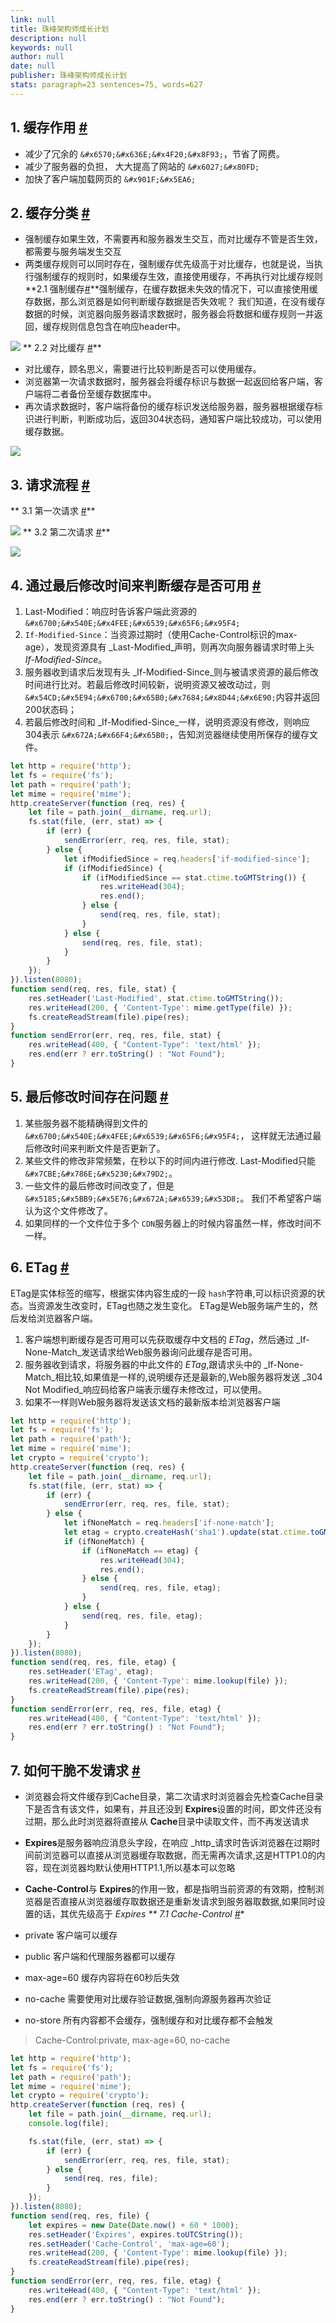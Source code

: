 ```yaml
---
link: null
title: 珠峰架构师成长计划
description: null
keywords: null
author: null
date: null
publisher: 珠峰架构师成长计划
stats: paragraph=23 sentences=75, words=627
---
```

## 1. 缓存作用 [#](#t01-缓存作用)

* 减少了冗余的 `&#x6570;&#x636E;&#x4F20;&#x8F93;`，节省了网费。
* 减少了服务器的负担， 大大提高了网站的 `&#x6027;&#x80FD;`
* 加快了客户端加载网页的 `&#x901F;&#x5EA6;`

## 2. 缓存分类 [#](#t12-缓存分类)

* 强制缓存如果生效，不需要再和服务器发生交互，而对比缓存不管是否生效，都需要与服务端发生交互
* 两类缓存规则可以同时存在，强制缓存优先级高于对比缓存，也就是说，当执行强制缓存的规则时，如果缓存生效，直接使用缓存，不再执行对比缓存规则**2.1 强制缓存[#](#t221-强制缓存)**强制缓存，在缓存数据未失效的情况下，可以直接使用缓存数据，那么浏览器是如何判断缓存数据是否失效呢？ 我们知道，在没有缓存数据的时候，浏览器向服务器请求数据时，服务器会将数据和缓存规则一并返回，缓存规则信息包含在响应header中。

![](http://img.zhufengpeixun.cn/cache2.png)
**  2.2 对比缓存 [#](#t322-对比缓存)**

* 对比缓存，顾名思义，需要进行比较判断是否可以使用缓存。
* 浏览器第一次请求数据时，服务器会将缓存标识与数据一起返回给客户端，客户端将二者备份至缓存数据库中。
* 再次请求数据时，客户端将备份的缓存标识发送给服务器，服务器根据缓存标识进行判断，判断成功后，返回304状态码，通知客户端比较成功，可以使用缓存数据。

![](http://img.zhufengpeixun.cn/cache4.png)

## 3. 请求流程 [#](#t43-请求流程)

**  3.1 第一次请求 [#](#t531-第一次请求)**

![](http://img.zhufengpeixun.cn/cache6.png)
**  3.2 第二次请求 [#](#t632-第二次请求)**

![](https://img.zhufengpeixun.com/secondcache.png)

## 4. 通过最后修改时间来判断缓存是否可用 [#](#t74-通过最后修改时间来判断缓存是否可用)

1. Last-Modified：响应时告诉客户端此资源的 `&#x6700;&#x540E;&#x4FEE;&#x6539;&#x65F6;&#x95F4;`
2. `If-Modified-Since`：当资源过期时（使用Cache-Control标识的max-age），发现资源具有 _Last-Modified_声明，则再次向服务器请求时带上头 _If-Modified-Since_。
3. 服务器收到请求后发现有头 _If-Modified-Since_则与被请求资源的最后修改时间进行比对。若最后修改时间较新，说明资源又被改动过，则 `&#x54CD;&#x5E94;&#x6700;&#x65B0;&#x7684;&#x8D44;&#x6E90;`内容并返回200状态码；
4. 若最后修改时间和 _If-Modified-Since_一样，说明资源没有修改，则响应304表示 `&#x672A;&#x66F4;&#x65B0;`，告知浏览器继续使用所保存的缓存文件。

```js
let http = require('http');
let fs = require('fs');
let path = require('path');
let mime = require('mime');
http.createServer(function (req, res) {
    let file = path.join(__dirname, req.url);
    fs.stat(file, (err, stat) => {
        if (err) {
            sendError(err, req, res, file, stat);
        } else {
            let ifModifiedSince = req.headers['if-modified-since'];
            if (ifModifiedSince) {
                if (ifModifiedSince == stat.ctime.toGMTString()) {
                    res.writeHead(304);
                    res.end();
                } else {
                    send(req, res, file, stat);
                }
            } else {
                send(req, res, file, stat);
            }
        }
    });
}).listen(8080);
function send(req, res, file, stat) {
    res.setHeader('Last-Modified', stat.ctime.toGMTString());
    res.writeHead(200, { 'Content-Type': mime.getType(file) });
    fs.createReadStream(file).pipe(res);
}
function sendError(err, req, res, file, stat) {
    res.writeHead(400, { "Content-Type": 'text/html' });
    res.end(err ? err.toString() : "Not Found");
}
```

## 5. 最后修改时间存在问题 [#](#t85-最后修改时间存在问题)

1. 某些服务器不能精确得到文件的 `&#x6700;&#x540E;&#x4FEE;&#x6539;&#x65F6;&#x95F4;`， 这样就无法通过最后修改时间来判断文件是否更新了。
2. 某些文件的修改非常频繁，在秒以下的时间内进行修改. Last-Modified只能 `&#x7CBE;&#x786E;&#x5230;&#x79D2;`。
3. 一些文件的最后修改时间改变了，但是 `&#x5185;&#x5BB9;&#x5E76;&#x672A;&#x6539;&#x53D8;`。 我们不希望客户端认为这个文件修改了。
4. 如果同样的一个文件位于多个 `CDN`服务器上的时候内容虽然一样，修改时间不一样。

## 6. ETag [#](#t96-etag)

ETag是实体标签的缩写，根据实体内容生成的一段 `hash`字符串,可以标识资源的状态。当资源发生改变时，ETag也随之发生变化。 ETag是Web服务端产生的，然后发给浏览器客户端。

1. 客户端想判断缓存是否可用可以先获取缓存中文档的 _ETag_，然后通过 _If-None-Match_发送请求给Web服务器询问此缓存是否可用。
2. 服务器收到请求，将服务器的中此文件的 _ETag_,跟请求头中的 _If-None-Match_相比较,如果值是一样的,说明缓存还是最新的,Web服务器将发送 _304 Not Modified_响应码给客户端表示缓存未修改过，可以使用。
3. 如果不一样则Web服务器将发送该文档的最新版本给浏览器客户端

```js
let http = require('http');
let fs = require('fs');
let path = require('path');
let mime = require('mime');
let crypto = require('crypto');
http.createServer(function (req, res) {
    let file = path.join(__dirname, req.url);
    fs.stat(file, (err, stat) => {
        if (err) {
            sendError(err, req, res, file, stat);
        } else {
            let ifNoneMatch = req.headers['if-none-match'];
            let etag = crypto.createHash('sha1').update(stat.ctime.toGMTString() + stat.size).digest('hex');
            if (ifNoneMatch) {
                if (ifNoneMatch == etag) {
                    res.writeHead(304);
                    res.end();
                } else {
                    send(req, res, file, etag);
                }
            } else {
                send(req, res, file, etag);
            }
        }
    });
}).listen(8080);
function send(req, res, file, etag) {
    res.setHeader('ETag', etag);
    res.writeHead(200, { 'Content-Type': mime.lookup(file) });
    fs.createReadStream(file).pipe(res);
}
function sendError(err, req, res, file, etag) {
    res.writeHead(400, { "Content-Type": 'text/html' });
    res.end(err ? err.toString() : "Not Found");
}
```

## 7. 如何干脆不发请求 [#](#t107-如何干脆不发请求)

* 浏览器会将文件缓存到Cache目录，第二次请求时浏览器会先检查Cache目录下是否含有该文件，如果有，并且还没到 **Expires**设置的时间，即文件还没有过期，那么此时浏览器将直接从 **Cache**目录中读取文件，而不再发送请求
* **Expires**是服务器响应消息头字段，在响应 _http_请求时告诉浏览器在过期时间前浏览器可以直接从浏览器缓存取数据，而无需再次请求,这是HTTP1.0的内容，现在浏览器均默认使用HTTP1.1,所以基本可以忽略
* **Cache-Control**与 **Expires**的作用一致，都是指明当前资源的有效期，控制浏览器是否直接从浏览器缓存取数据还是重新发请求到服务器取数据,如果同时设置的话，其优先级高于 **Expires*
**  7.1 Cache-Control [#](#t1171-cache-control)**

* private 客户端可以缓存
* public 客户端和代理服务器都可以缓存
* max-age=60 缓存内容将在60秒后失效
* no-cache 需要使用对比缓存验证数据,强制向源服务器再次验证
* no-store 所有内容都不会缓存，强制缓存和对比缓存都不会触发

> Cache-Control:private, max-age=60, no-cache

```js
let http = require('http');
let fs = require('fs');
let path = require('path');
let mime = require('mime');
let crypto = require('crypto');
http.createServer(function (req, res) {
    let file = path.join(__dirname, req.url);
    console.log(file);

    fs.stat(file, (err, stat) => {
        if (err) {
            sendError(err, req, res, file, stat);
        } else {
            send(req, res, file);
        }
    });
}).listen(8080);
function send(req, res, file) {
    let expires = new Date(Date.now() + 60 * 1000);
    res.setHeader('Expires', expires.toUTCString());
    res.setHeader('Cache-Control', 'max-age=60');
    res.writeHead(200, { 'Content-Type': mime.lookup(file) });
    fs.createReadStream(file).pipe(res);
}
function sendError(err, req, res, file, etag) {
    res.writeHead(400, { "Content-Type": 'text/html' });
    res.end(err ? err.toString() : "Not Found");
}
```
